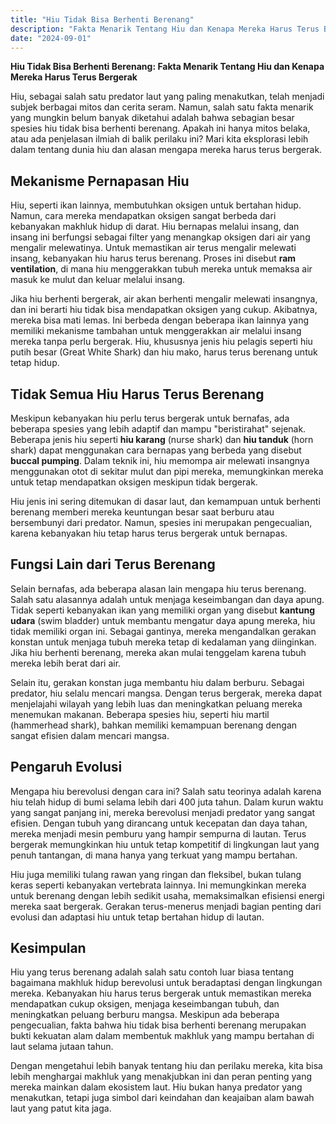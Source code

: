 ```yaml
---
title: "Hiu Tidak Bisa Berhenti Berenang"
description: "Fakta Menarik Tentang Hiu dan Kenapa Mereka Harus Terus Bergerak"
date: "2024-09-01"
---
```


**Hiu Tidak Bisa Berhenti Berenang: Fakta Menarik Tentang Hiu dan Kenapa Mereka Harus Terus Bergerak**

Hiu, sebagai salah satu predator laut yang paling menakutkan, telah menjadi subjek berbagai mitos dan cerita seram. Namun, salah satu fakta menarik yang mungkin belum banyak diketahui adalah bahwa sebagian besar spesies hiu tidak bisa berhenti berenang. Apakah ini hanya mitos belaka, atau ada penjelasan ilmiah di balik perilaku ini? Mari kita eksplorasi lebih dalam tentang dunia hiu dan alasan mengapa mereka harus terus bergerak.

## Mekanisme Pernapasan Hiu

Hiu, seperti ikan lainnya, membutuhkan oksigen untuk bertahan hidup. Namun, cara mereka mendapatkan oksigen sangat berbeda dari kebanyakan makhluk hidup di darat. Hiu bernapas melalui insang, dan insang ini berfungsi sebagai filter yang menangkap oksigen dari air yang mengalir melewatinya. Untuk memastikan air terus mengalir melewati insang, kebanyakan hiu harus terus berenang. Proses ini disebut **ram ventilation**, di mana hiu menggerakkan tubuh mereka untuk memaksa air masuk ke mulut dan keluar melalui insang.

Jika hiu berhenti bergerak, air akan berhenti mengalir melewati insangnya, dan ini berarti hiu tidak bisa mendapatkan oksigen yang cukup. Akibatnya, mereka bisa mati lemas. Ini berbeda dengan beberapa ikan lainnya yang memiliki mekanisme tambahan untuk menggerakkan air melalui insang mereka tanpa perlu bergerak. Hiu, khususnya jenis hiu pelagis seperti hiu putih besar (Great White Shark) dan hiu mako, harus terus berenang untuk tetap hidup.

## Tidak Semua Hiu Harus Terus Berenang

Meskipun kebanyakan hiu perlu terus bergerak untuk bernafas, ada beberapa spesies yang lebih adaptif dan mampu "beristirahat" sejenak. Beberapa jenis hiu seperti **hiu karang** (nurse shark) dan **hiu tanduk** (horn shark) dapat menggunakan cara bernapas yang berbeda yang disebut **buccal pumping**. Dalam teknik ini, hiu memompa air melewati insangnya menggunakan otot di sekitar mulut dan pipi mereka, memungkinkan mereka untuk tetap mendapatkan oksigen meskipun tidak bergerak.

Hiu jenis ini sering ditemukan di dasar laut, dan kemampuan untuk berhenti berenang memberi mereka keuntungan besar saat berburu atau bersembunyi dari predator. Namun, spesies ini merupakan pengecualian, karena kebanyakan hiu tetap harus terus bergerak untuk bernapas.

## Fungsi Lain dari Terus Berenang

Selain bernafas, ada beberapa alasan lain mengapa hiu terus berenang. Salah satu alasannya adalah untuk menjaga keseimbangan dan daya apung. Tidak seperti kebanyakan ikan yang memiliki organ yang disebut **kantung udara** (swim bladder) untuk membantu mengatur daya apung mereka, hiu tidak memiliki organ ini. Sebagai gantinya, mereka mengandalkan gerakan konstan untuk menjaga tubuh mereka tetap di kedalaman yang diinginkan. Jika hiu berhenti berenang, mereka akan mulai tenggelam karena tubuh mereka lebih berat dari air.

Selain itu, gerakan konstan juga membantu hiu dalam berburu. Sebagai predator, hiu selalu mencari mangsa. Dengan terus bergerak, mereka dapat menjelajahi wilayah yang lebih luas dan meningkatkan peluang mereka menemukan makanan. Beberapa spesies hiu, seperti hiu martil (hammerhead shark), bahkan memiliki kemampuan berenang dengan sangat efisien dalam mencari mangsa.

## Pengaruh Evolusi

Mengapa hiu berevolusi dengan cara ini? Salah satu teorinya adalah karena hiu telah hidup di bumi selama lebih dari 400 juta tahun. Dalam kurun waktu yang sangat panjang ini, mereka berevolusi menjadi predator yang sangat efisien. Dengan tubuh yang dirancang untuk kecepatan dan daya tahan, mereka menjadi mesin pemburu yang hampir sempurna di lautan. Terus bergerak memungkinkan hiu untuk tetap kompetitif di lingkungan laut yang penuh tantangan, di mana hanya yang terkuat yang mampu bertahan.

Hiu juga memiliki tulang rawan yang ringan dan fleksibel, bukan tulang keras seperti kebanyakan vertebrata lainnya. Ini memungkinkan mereka untuk berenang dengan lebih sedikit usaha, memaksimalkan efisiensi energi mereka saat bergerak. Gerakan terus-menerus menjadi bagian penting dari evolusi dan adaptasi hiu untuk tetap bertahan hidup di lautan.

## Kesimpulan

Hiu yang terus berenang adalah salah satu contoh luar biasa tentang bagaimana makhluk hidup berevolusi untuk beradaptasi dengan lingkungan mereka. Kebanyakan hiu harus terus bergerak untuk memastikan mereka mendapatkan cukup oksigen, menjaga keseimbangan tubuh, dan meningkatkan peluang berburu mangsa. Meskipun ada beberapa pengecualian, fakta bahwa hiu tidak bisa berhenti berenang merupakan bukti kekuatan alam dalam membentuk makhluk yang mampu bertahan di laut selama jutaan tahun.

Dengan mengetahui lebih banyak tentang hiu dan perilaku mereka, kita bisa lebih menghargai makhluk yang menakjubkan ini dan peran penting yang mereka mainkan dalam ekosistem laut. Hiu bukan hanya predator yang menakutkan, tetapi juga simbol dari keindahan dan keajaiban alam bawah laut yang patut kita jaga.
